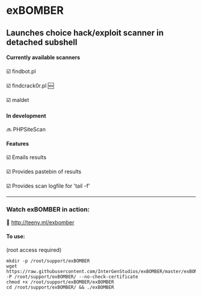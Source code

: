 # exBOMBER

## Launches choice hack/exploit scanner in detached subshell


#### Currently available scanners

:ballot_box_with_check: findbot.pl

:ballot_box_with_check: findcrack0r.pl :new:

:ballot_box_with_check: maldet


#### In development

:soon: PHPSiteScan


#### Features

:ballot_box_with_check: Emails results

:ballot_box_with_check: Provides pastebin of results

:ballot_box_with_check: Provides scan logfile for 'tail -f'

---

### Watch exBOMBER in action:

 :cinema: http://teeny.ml/exbomber


#### To use:

(root access required)

```
mkdir -p /root/support/exBOMBER
wget https://raw.githubusercontent.com/InterGenStudios/exBOMBER/master/exBOMBER -P /root/support/exBOMBER/ --no-check-certificate
chmod +x /root/support/exBOMBER/exBOMBER
cd /root/support/exBOMBER/ && ./exBOMBER
```
